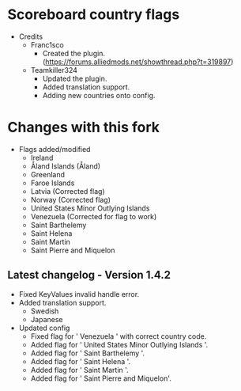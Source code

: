 # Scoreboard country flags
 - Credits
    - Franc1sco
	   - Created the plugin. (https://forums.alliedmods.net/showthread.php?t=319897)
	- Teamkiller324
	   - Updated the plugin.
	   - Added translation support.
	   - Adding new countries onto config.

# Changes with this fork
 - Flags added/modified
   - Ireland
   - Åland Islands (Åland)
   - Greenland
   - Faroe Islands
   - Latvia (Corrected flag)
   - Norway (Corrected flag)
   - United States Minor Outlying Islands
   - Venezuela (Corrected for flag to work)
   - Saint Barthelemy
   - Saint Helena
   - Saint Martin
   - Saint Pierre and Miquelon

## Latest changelog - Version 1.4.2
   - Fixed KeyValues invalid handle error.
   - Added translation support.
      - Swedish
	  - Japanese
   - Updated config
      - Fixed flag for ' Venezuela ' with correct country code.
	  - Added flag for ' United States Minor Outlying Islands '.
	  - Added flag for ' Saint Barthelemy '.
	  - Added flag for ' Saint Helena '.
	  - Added flag for ' Saint Martin '.
	  - Added flag for ' Saint Pierre and Miquelon'.